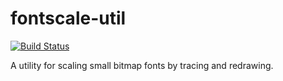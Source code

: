 # fontscale-util

[![Build Status](https://travis-ci.org/mike42/fontscale-util.svg?branch=master)](https://travis-ci.org/mike42/fontscale-util)

A utility for scaling small bitmap fonts by tracing and redrawing.


